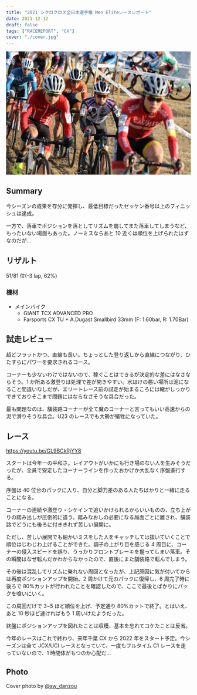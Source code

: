 ```yaml
---
title: "2021 シクロクロス全日本選手権 Men Eliteレースレポート"
date: 2021-12-12
draft: false
tags: ["RACEREPORT", "CX"]
cover: "./cover.jpg"
---
```


![cover](./cover.jpg)

## Summary

今シーズンの成果を存分に発揮し、最低目標だったゼッケン番号以上のフィニッシュは達成。

一方で、落車でポジションを落としてリズムを崩してまた落車してしまうなど、もったいない場面もあった。ノーミスならあと 10 近くは順位を上げられたはずなのだが…

## リザルト

51/81 位(-3 lap, 62%)

### 機材

- メインバイク
  - GIANT TCX ADVANCED PRO
  - Farsports CX TU + A.Dugast Smallbird 33mm (F: 1.60bar, R: 1.70Bar)

## 試走レビュー

超どフラットかつ、直線も長い。ちょっとした登り返しから直線につながり、ひたすらにパワーを要求されるコース。

コーナーも少ないわけではないので、稼ぐことはできるが決定的な差にはなさならそう。1 か所ある激登りは処理で差が開きやすい。水はけの悪い場所は泥になること間違いなしだが、エリートレース前の試走が始まるころには轍がしっかりできておりそこまで問題にはならなさそうな具合だった。

最も問題なのは、舗装路コーナーが全て魔のコーナーと言ってもいい高速からの泥で滑りそうな具合。U23 のレースでも大勢が犠牲になっていた。

## レース

https://youtu.be/GL9BCkRjYY8

スタートは今年一の平和さ。レイアウトがいかにも行き場のない人を生みそうだったが、全員で安定したコーナーラインを作ったおかげか大乱なく序盤進行する。

序盤は 40 位台のパックに入り、自分と脚力差のある人たちばかりと一緒に走ることになる。

コーナーの連続や激登り・シケインで追いかけられるからいいものの、立ち上がりの踏み出しが圧倒的に違う。踏みなおしの必要になる局面ごとに離され、舗装路でどうにも後ろに付ききれず苦しい展開に。

ただし、苦しい展開でも細かいミスをした人をキャッチしては抜いていくことで順位はじわじわ上げることができた。調子の上がり目を感じる 4 周目に、コーナーの侵入スピードを誤り、うっかりフロントブレーキを握ってしまい落車。その瞬間はなぜ転んだかわからなかったので、直後にまた舗装路で転んでしまう。

その後は混乱してリズムに乗れない周回となったが、上記原因に気が付いてからは再度ポジションアップを開始。2 周かけて元のパックに復帰し、6 周完了時に後ろで 80%カットが行われたことを確認したので、ここで最後とばかりにパックを喰いにいく。

この周回だけで 3~5 ほど順位を上げ、予定通り 80%カットで終了。とはいえ、あと 10 秒ほど速ければもう 1 周いけたようだった。

終盤にポジションアップを図れたことは収穫、基本を忘れてコケたことは反省。

今年のレースはこれで終わり、来年千葉 CX から 2022 年をスタート予定。今シーズンは全て JCX/UCI レースとなっていて、一度もフルタイム C1 レースを走っていないので、1 時間体がもつのか心配だ…

## Photo

Cover photo by [@sw_danzou](https://twitter.com/sw_danzou)
